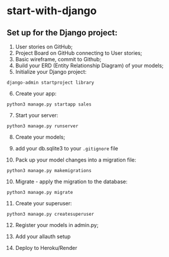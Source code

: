 # start-with-django


## Set up for the Django project:

1. User stories on GitHub;
2. Project Board on GitHub connecting to User stories;
3. Basic wireframe, commit to Github;
4. Build your ERD (Entity Relationship Diagram) of your models;
5. Initialize your Django project: 

`django-admin startproject library`

6. Create your app:

`python3 manage.py startapp sales`

7. Start your server:

`python3 manage.py runserver`

8. Create your models;

9. add your db.sqlite3 to your `.gitignore` file

10. Pack up your model changes into a migration file:

`python3 manage.py makemigrations`

10. Migrate - apply the migration to the database:

`python3 manage.py migrate`

11. Create your superuser:

`python3 manage.py createsuperuser`

12. Register your models in admin.py;

13. Add your allauth setup

14. Deploy to Heroku/Render
